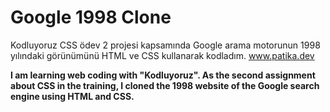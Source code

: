 # Google 1998 Clone
Kodluyoruz  CSS ödev 2 projesi kapsamında Google arama motorunun 1998 yılındaki görünümünü HTML ve CSS kullanarak kodladım.  www.patika.dev

**I am learning web coding with "Kodluyoruz". As the second assignment about CSS in the training, I cloned the 1998 website of the Google search engine using HTML and CSS.**
